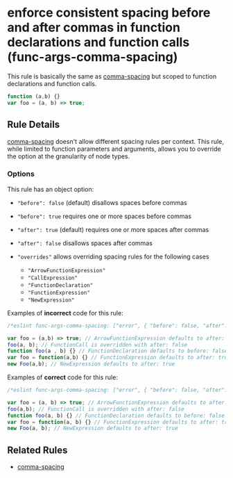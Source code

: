 # enforce consistent spacing before and after commas in function declarations and function calls (func-args-comma-spacing)

This rule is basically the same as [comma-spacing][comma-spacing] but scoped to function declarations and function calls.


```js
function (a,b) {}
var foo = (a, b) => true;
```

## Rule Details

[comma-spacing][comma-spacing] doesn't allow different spacing rules per context. This rule, while limited to function parameters and arguments, allows you to override the option at the granularity of node types.


### Options

This rule has an object option:

* `"before": false` (default) disallows spaces before commas
* `"before": true` requires one or more spaces before commas
* `"after": true` (default) requires one or more spaces after commas
* `"after": false` disallows spaces after commas
* `"overrides"` allows overriding spacing rules for the following cases

    * `"ArrowFunctionExpression"`
    * `"CallExpression"`
    * `"FunctionDeclaration"`
    * `"FunctionExpression"`
    * `"NewExpression"`

Examples of **incorrect** code for this rule:

```js
/*eslint func-args-comma-spacing: ["error", { "before": false, "after": true, "overrides": { "FunctionCall": { "after": false } } }]*/

var foo = (a,b) => true; // ArrowFunctionExpression defaults to after: true
foo(a, b); // FunctionCall is overridden with after: false
function foo(a , b) {} // FunctionDeclaration defaults to before: false
var foo = function(a,b) {} // FunctionExpression defaults to after: true
new Foo(a,b); // NewExpression defaults to after: true
```

Examples of **correct** code for this rule:

```js
/*eslint func-args-comma-spacing: ["error", { "before": false, "after": true, "overrides": { "FunctionCall": { "after": false } } }]*/

var foo = (a, b) => true; // ArrowFunctionExpression defaults to after: true
foo(a,b); // FunctionCall is overridden with after: false
function foo(a, b) {} // FunctionDeclaration defaults to before: false
var foo = function(a, b) {} // FunctionExpression defaults to after: true
new Foo(a, b); // NewExpression defaults to after: true
```

## Related Rules

- [comma-spacing][comma-spacing]

[comma-spacing]: https://eslint.org/docs/rules/comma-spacing
